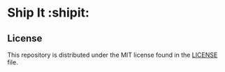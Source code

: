 # Ship It :shipit:

## License

This repository is distributed under the MIT license found in the
[LICENSE](./LICENSE) file.
